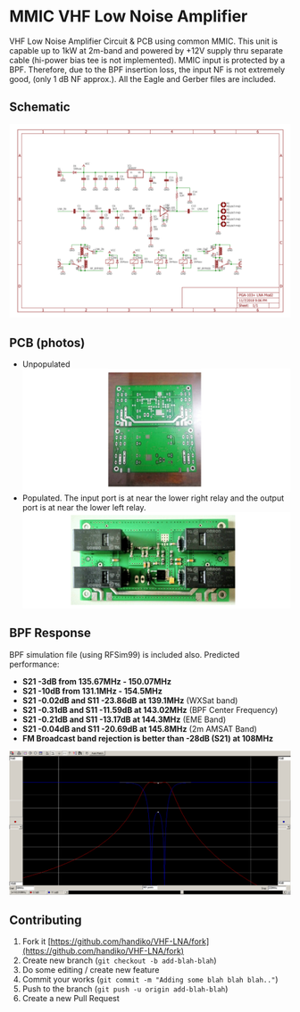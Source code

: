 # MMIC VHF Low Noise Amplifier
VHF Low Noise Amplifier Circuit &amp; PCB using common MMIC. This unit is capable up to 1kW at 2m-band and powered by +12V supply thru separate cable (hi-power bias tee is not implemented). MMIC input is protected by a BPF. Therefore, due to the BPF insertion loss, the input NF is not extremely good, (only 1 dB NF approx.). All the Eagle and Gerber files are included.

## Schematic
![](./LNA_sch.png)

## PCB (photos)
* Unpopulated
![](./PCB_unpopulated.png)
* Populated. The input port is at near the lower right relay and the output port is at near the lower left relay.
![](./PCB_populated.png)

## BPF Response
BPF simulation file (using RFSim99) is included also.
Predicted performance:
* **S21 -3dB from 135.67MHz - 150.07MHz**
* **S21 -10dB from 131.1MHz - 154.5MHz**
* **S21 -0.02dB and S11 -23.86dB at 139.1MHz** (WXSat band)
* **S21 -0.31dB and S11 -11.59dB at 143.02MHz** (BPF Center Frequency)
* **S21 -0.21dB and S11 -13.17dB at 144.3MHz** (EME Band)
* **S21 -0.04dB and S11 -20.69dB at 145.8MHz** (2m AMSAT Band)
* **FM Broadcast band rejection is better than -28dB (S21) at 108MHz**

![](./Input_BPF.bmp)

## Contributing
1. Fork it [https://github.com/handiko/VHF-LNA/fork](https://github.com/handiko/VHF-LNA/fork)
2. Create new branch (`git checkout -b add-blah-blah`)
3. Do some editing / create new feature
4. Commit your works (`git commit -m "Adding some blah blah blah.."`)
5. Push to the branch (`git push -u origin add-blah-blah`)
6. Create a new Pull Request
